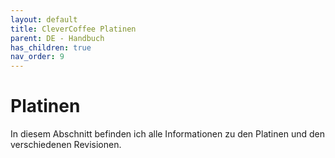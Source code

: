```yaml
---
layout: default
title: CleverCoffee Platinen
parent: DE - Handbuch
has_children: true
nav_order: 9
---
```


# Platinen

In diesem Abschnitt befinden ich alle Informationen zu den Platinen und den verschiedenen Revisionen.
